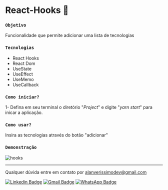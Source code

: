 # React-Hooks 🛒

### `Objetivo`

Funcionalidade que permite adicionar uma lista de tecnologias 

### `Tecnologias`

- React Hooks
- React Dom
- UseState
- UseEffect
- UseMemo
- UseCallback

### `Como iniciar?`

1- Defina em seu terminal o diretório "*Project*" e digite "*yarn start*" para inicar a aplicação.

### `Como usar?`

Insira as tecnologias através do botão "adicionar"

### `Demonstração`

![hooks](https://user-images.githubusercontent.com/79871232/172101302-f54e3527-bdee-490a-bc4a-17ccf6f080bf.png)

------------------------------------------------------------------

Qualquer dúvida entre em contato por <a href="mailto:alanverissimodev@gmail.com?">alanverissimodev@gmail.com</a>

 [![Linkedin Badge](https://img.shields.io/badge/-LinkedIn-blue?style=flat-square&logo=Linkedin&logoColor=white&link=https://www.linkedin.com/in/alanverissimo/)](https://www.linkedin.com/in/alanverissimo/)
[![Gmail Badge](https://img.shields.io/badge/-Gmail-c14438?style=flat-square&logo=Gmail&logoColor=white&link=mailto:alanverissimodev@gmail.com)](mailto:alanverissimodev@gmail.com)
[![WhatsApp Badge](https://img.shields.io/badge/WhatsApp-0DA204?style=flat-square&logo=whatsapp&logoColor=white)](https://wa.me/5521982609925)
